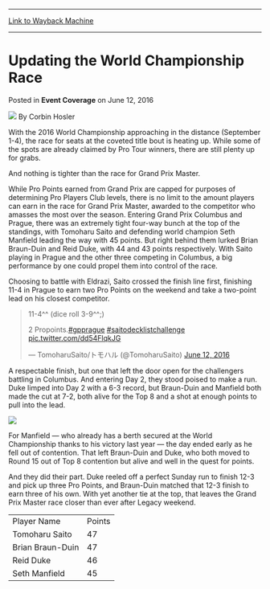 
---
[Link to Wayback Machine](https://web.archive.org/web/20160616025254/http://magic.wizards.com/en/events/coverage/gpcol16/updating-the-world-championship-race-2016-06-12)

[_metadata_:author]:- "Corbin Hosler"
[_metadata_:description]:- "With the 2016 World Championship approaching in the distance (September 1-4), the race for seats at the coveted title bout is heating up. While some of the spots are already claimed by Pro Tour winners, there are still plenty up for grabs.&#13; &#13; And nothing is tighter than the race for Grand Prix Master."
[_metadata_:generator]:- "Drupal 7 (http://drupal.org)"
[_metadata_:node]:- "1029131"
[_metadata_:publish_date]:- "2016-06-12"
[_metadata_:source]:- "div-main-content"
[_metadata_:title]:- "Updating the World Championship Race"
[_metadata_:wayback_capture_timestamp]:- "2016-06-16 02:52:54"
[_metadata_:wayback_raw_url]:- "https://web.archive.org/web/20160616025254id_/http://magic.wizards.com/en/events/coverage/gpcol16/updating-the-world-championship-race-2016-06-12"
[_metadata_:wayback_url]:- "http://magic.wizards.com/en/events/coverage/gpcol16/updating-the-world-championship-race-2016-06-12"
---


Updating the World Championship Race
====================================



 Posted in **Event Coverage**
 on June 12, 2016 






![](https://media.magic.wizards.com/styles/auth_small/public/images/person/hosler.jpg)
By Corbin Hosler











With the 2016 World Championship approaching in the distance (September 1-4), the race for seats at the coveted title bout is heating up. While some of the spots are already claimed by Pro Tour winners, there are still plenty up for grabs.


And nothing is tighter than the race for Grand Prix Master.


While Pro Points earned from Grand Prix are capped for purposes of determining Pro Players Club levels, there is no limit to the amount players can earn in the race for Grand Prix Master, awarded to the competitor who amasses the most over the season. Entering Grand Prix Columbus and Prague, there was an extremely tight four-way bunch at the top of the standings, with Tomoharu Saito and defending world champion Seth Manfield leading the way with 45 points. But right behind them lurked Brian Braun-Duin and Reid Duke, with 44 and 43 points respectively. With Saito playing in Prague and the other three competing in Columbus, a big performance by one could propel them into control of the race.


Choosing to battle with Eldrazi, Saito crossed the finish line first, finishing 11-4 in Prague to earn two Pro Points on the weekend and take a two-point lead on his closest competitor.



> 
> 11-4^^ (dice roll 3-9^^;)  
> 
> 2 Propoints.[#gpprague](https://twitter.com/hashtag/gpprague?src=hash) [#saitodecklistchallenge](https://twitter.com/hashtag/saitodecklistchallenge?src=hash) [pic.twitter.com/dd54FlqkJG](https://t.co/dd54FlqkJG)
> 
> 
> — TomoharuSaito/トモハル (@TomoharuSaito) [June 12, 2016](https://twitter.com/TomoharuSaito/status/742008795518341121)


A respectable finish, but one that left the door open for the challengers battling in Columbus. And entering Day 2, they stood poised to make a run. Duke limped into Day 2 with a 6-3 record, but Braun-Duin and Manfield both made the cut at 7-2, both alive for the Top 8 and a shot at enough points to pull into the lead.


![](https://media.wizards.com/2016/events/gpcol16/GP_COL16_BBD.jpg)


For Manfield — who already has a berth secured at the World Championship thanks to his victory last year — the day ended early as he fell out of contention. That left Braun-Duin and Duke, who both moved to Round 15 out of Top 8 contention but alive and well in the quest for points.


And they did their part. Duke reeled off a perfect Sunday run to finish 12-3 and pick up three Pro Points, and Braun-Duin matched that 12-3 finish to earn three of his own. With yet another tie at the top, that leaves the Grand Prix Master race closer than ever after Legacy weekend.




|  |  |
| --- | --- |
| Player Name | Points |
| Tomoharu Saito | 47 |
| Brian Braun-Duin | 47 |
| Reid Duke | 46 |
| Seth Manfield | 45 |

 







